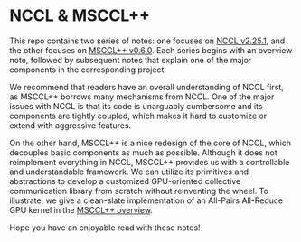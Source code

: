 # NCCL & MSCCL++

This repo contains two series of notes: one focuses on [NCCL v2.25.1](https://github.com/NVIDIA/nccl/tree/v2.25.1-1), and the other focuses on [MSCCL++ v0.6.0](https://github.com/microsoft/mscclpp/tree/v0.6.0). Each series begins with an overview note, followed by subsequent notes that explain one of the major components in the corresponding project.

We recommend that readers have an overall understanding of NCCL first, as MSCCL++ borrows many mechanisms from NCCL. One of the major issues with NCCL is that its code is unarguably cumbersome and its components are tightly coupled, which makes it hard to customize or extend with aggressive features.

On the other hand, MSCCL++ is a nice redesign of the core of NCCL, which decouples basic components as much as possible. Although it does not reimplement everything in NCCL, MSCCL++ provides us with a controllable and understandable framework. We can utilize its primitives and abstractions to develop a customized GPU-oriented collective communication library from scratch without reinventing the wheel. To illustrate, we give a clean-slate implementation of an All-Pairs All-Reduce GPU kernel in the [MSCCL++ overview](./mscclpp-code-reading/mscclpp-overview.md).

Hope you have an enjoyable read with these notes!